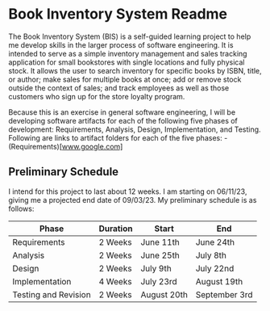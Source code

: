 # Book Inventory System Readme
The Book Inventory System (BIS) is a self-guided learning project to help me develop skills in the larger process of software engineering. It is intended to serve as a simple inventory management and sales tracking application for small bookstores with single locations and fully physical stock. It allows the user to search inventory for specific books by ISBN, title, or author; make sales for multiple books at once; add or remove stock outside the context of sales; and track employees as well as those customers who sign up for the store loyalty program.

Because this is an exercise in general software engineering, I will be developing software artifacts for each of the following five phases of development: Requirements, Analysis, Design, Implementation, and Testing. Following are links to artifact folders for each of the five phases:
-(Requirements)[www.google.com]


## Preliminary Schedule
I intend for this project to last about 12 weeks. I am starting on 06/11/23, giving me a projected end date of 09/03/23. My preliminary schedule is as follows:

|Phase|Duration|Start|End|
|-----|--------|-----|---|
|Requirements|2 Weeks|June 11th|June 24th|
|Analysis|2 Weeks|June 25th|July 8th|
|Design|2 Weeks|July 9th|July 22nd| 
|Implementation|4 Weeks|July 23rd|August 19th|
|Testing and Revision|2 Weeks|August 20th|September 3rd|
